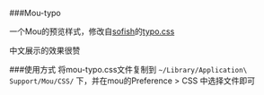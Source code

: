 ###Mou-typo

一个Mou的预览样式，修改自[sofish](https://github.com/sofish)的[typo.css](https://github.com/sofish/typo.css)

中文展示的效果很赞

###使用方式
将mou-typo.css文件复制到 `~/Library/Application\ Support/Mou/CSS/` 下，并在mou的Preference > CSS 中选择文件即可

 
